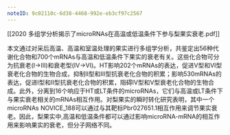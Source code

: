 ```yaml
---
noteID: 9c02110c-6d38-4468-992e-eb3cf97c2567
---
```

[[2020   多组学分析揭示了microRNAs在高温或低温条件下参与梨果实衰老.pdf]]

本文通过对采后高温、高温和室温处理的果实进行多组学分析，共鉴定出56种代谢化合物和700个mRNAs与高温和低温条件下果实的衰老有关。这些化合物可分为抗衰老(I→Ⅲ)和衰老型(IV→VI)。HT影响202个mRNAs的表达，促进V型和VI型衰老化合物的生物合成，抑制II型和III型抗衰老化合物的积累；影响530mRNAs的表达，促进I型和II型抗衰老化合物的积累，阻碍IV型和V型衰老化合物的生物合成。此外，分离到16个响应于HT或LT条件的microRNAs，它们与高温或LT条件下与果实衰老相关的mRNAs相互作用。对梨果实的瞬时转化研究表明，其中一个microRNAs NOVICE_188可以通过与其靶标Pbr027651.1相互作用来调节果实衰老。因此，梨果实中,高温和低温条件都可以通过影响microRNA-mRNA的相互作用来影响果实的衰老，但分子网络不同。